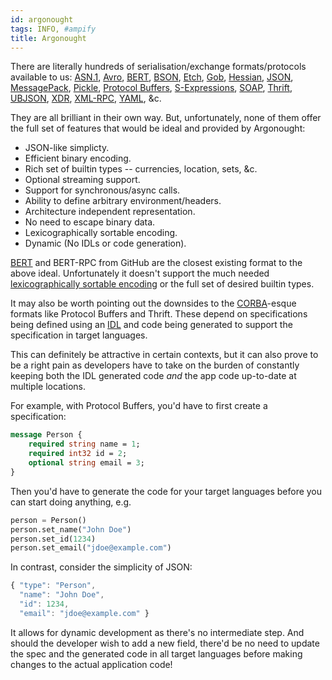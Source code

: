 ```yaml
---
id: argonought
tags: INFO, #ampify
title: Argonought
---
```


There are literally hundreds of serialisation/exchange formats/protocols
available to us: [ASN.1], [Avro], [BERT], [BSON], [Etch], [Gob], [Hessian],
[JSON], [MessagePack], [Pickle], [Protocol Buffers], [S-Expressions],
[SOAP], [Thrift], [UBJSON], [XDR], [XML-RPC], [YAML], &c.

They are all brilliant in their own way. But, unfortunately, none of them
offer the full set of features that would be ideal and provided by Argonought:

* JSON-like simplicty.
* Efficient binary encoding.
* Rich set of builtin types -- currencies, location, sets, &c.
* Optional streaming support.
* Support for synchronous/async calls.
* Ability to define arbitrary environment/headers.
* Architecture independent representation.
* No need to escape binary data.
* Lexicographically sortable encoding.
* Dynamic (No IDLs or code generation).

[BERT] and BERT-RPC from GitHub are the closest existing format to the above
ideal. Unfortunately it doesn't support the much needed [lexicographically
sortable encoding](/item.argonought-lexicographically-sortable-representation-of-numbers)
or the full set of desired builtin types.

It may also be worth pointing out the downsides to the [CORBA](http://en.wikipedia.org/wiki/Common_Object_Request_Broker_Architecture)-esque
formats like Protocol Buffers and Thrift. These depend on specifications
being defined using an [IDL](http://en.wikipedia.org/wiki/Interface_description_language) and code
being generated to support the specification in target languages.

This can definitely be attractive in certain contexts, but it can also prove
to be a right pain as developers have to take on the burden of constantly
keeping both the IDL generated code *and* the app code up-to-date at
multiple locations.

For example, with Protocol Buffers, you'd have to first create a
specification:

  ```protobuf
  message Person {
      required string name = 1;
      required int32 id = 2;
      optional string email = 3;
  }
  ```

Then you'd have to generate the code for your target languages before you
can start doing anything, e.g.

  ```python
  person = Person()
  person.set_name("John Doe")
  person.set_id(1234)
  person.set_email("jdoe@example.com")
  ```

In contrast, consider the simplicity of JSON:

  ```javascript
  { "type": "Person",
    "name": "John Doe",
    "id": 1234,
    "email": "jdoe@example.com" }
  ```

It allows for dynamic development as there's no intermediate step. And
should the developer wish to add a new field, there'd be no need to update
the spec and the generated code in all target languages before making
changes to the actual application code!

[ASN.1]: http://en.wikipedia.org/wiki/Abstract_Syntax_Notation_One
[Avro]: http://hadoop.apache.org/avro/docs/current/
[BERT]: http://bert-rpc.org/
[BSON]: http://www.mongodb.org/display/DOCS/BSON
[Etch]: https://cwiki.apache.org/ETCH/
[Gob]: http://golang.org/pkg/gob/
[Hessian]: http://hessian.caucho.com/doc/hessian-overview.xtp
[JSON]: http://www.json.org/
[MessagePack]: http://msgpack.sourceforge.net/
[Pickle]: http://docs.python.org/library/pickle.html
[Protocol Buffers]: http://code.google.com/p/protobuf/
[S-Expressions]: http://en.wikipedia.org/wiki/S-expression
[SOAP]: http://www.w3.org/TR/soap/
[Thrift]: http://incubator.apache.org/thrift/
[UBJSON]: http://ubjson.org/
[XDR]: http://www.rfc-editor.org/rfc/rfc4506.txt
[XML-RPC]: http://www.xmlrpc.com/
[YAML]: http://www.yaml.org/
